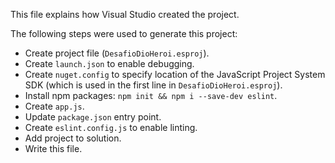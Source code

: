 This file explains how Visual Studio created the project.

The following steps were used to generate this project:
- Create project file (`DesafioDioHeroi.esproj`).
- Create `launch.json` to enable debugging.
- Create `nuget.config` to specify location of the JavaScript Project System SDK (which is used in the first line in `DesafioDioHeroi.esproj`).
- Install npm packages: `npm init && npm i --save-dev eslint`.
- Create `app.js`.
- Update `package.json` entry point.
- Create `eslint.config.js` to enable linting.
- Add project to solution.
- Write this file.

